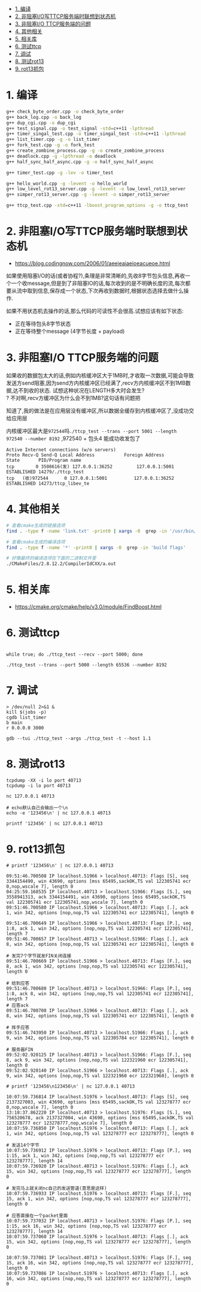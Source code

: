 
<!-- TOC -->

- [1. 编译](#1-编译)
- [2. 非阻塞I/O写TTCP服务端时联想到状态机](#2-非阻塞io写ttcp服务端时联想到状态机)
- [3. 非阻塞I/O TTCP服务端的问题](#3-非阻塞io-ttcp服务端的问题)
- [4. 其他相关](#4-其他相关)
- [5. 相关库](#5-相关库)
- [6. 测试ttcp](#6-测试ttcp)
- [7. 调试](#7-调试)
- [8. 测试rot13](#8-测试rot13)
- [9. rot13抓包](#9-rot13抓包)

<!-- /TOC -->


<a id="markdown-1-编译" name="1-编译"></a>
# 1. 编译

```bash
g++ check_byte_order.cpp -o check_byte_order
g++ back_log.cpp -o back_log
g++ dup_cgi.cpp -o dup_cgi
g++ test_signal.cpp -o test_signal -std=c++11 -lpthread
g++ timer_singal_test.cpp -o timer_singal_test -std=c++11 -lpthread
g++ list_timer.cpp -g -o list_timer
g++ fork_test.cpp -g -o fork_test
g++ create_zombine_process.cpp -g -o create_zombine_process
g++ deadlock.cpp -g -lpthread -o deadlock
g++ half_sync_half_async.cpp -g -o half_sync_half_async

g++ timer_test.cpp -g -lev -o timer_test

g++ hello_world.cpp -g -levent -o hello_world
g++ low_level_rot13_server.cpp -g -levent -o low_level_rot13_server
g++ simper_rot13_server.cpp -g -levent -o simper_rot13_server

g++ ttcp_test.cpp -std=c++11 -lboost_program_options -g -o ttcp_test
```

<a id="markdown-2-非阻塞io写ttcp服务端时联想到状态机" name="2-非阻塞io写ttcp服务端时联想到状态机"></a>
# 2. 非阻塞I/O写TTCP服务端时联想到状态机

* https://blog.codingnow.com/2006/01/aeeieaiaeioeacueoe.html

如果使用阻塞I/O的话(或者协程?),条理是非常清晰的,先收8字节包头信息,再收一个一个收message,但是到了非阻塞IO的话,每次收到的是不明确长度的流,每次都要从流中取到信息,保存成一个状态,下次再收到数据时,根据状态选择去做什么操作.

如果不用状态机去操作的话,那么代码的可读性不会很高.试想应该有如下状态:

* 正在等待包头8字节状态
* 正在等待整个message (4字节长度 + payload)

<a id="markdown-3-非阻塞io-ttcp服务端的问题" name="3-非阻塞io-ttcp服务端的问题"></a>
# 3. 非阻塞I/O TTCP服务端的问题

如果收的数据包太大的话,例如内核缓冲区大于1MB时,才收取一次数据,可能会导致发送方send阻塞,因为send方内核缓冲区已经满了,recv方内核缓冲区不到1MB数据,达不到收的状态. 试想这种状况在LENGTH多大时会发生?  
? 不对啊,recv方缓冲区为什么会不到1MB?这句话有问题把


知道了,我的做法是在应用层没有缓冲区,所以数据全缓存到内核缓冲区了,没成功交给应用层

内核缓冲区最大是`972544`吗`./ttcp_test --trans --port 5001 --length 972540 --number 8192` ,972540 + 包头4 能成功收发包了

```
Active Internet connections (w/o servers)
Proto Recv-Q Send-Q Local Address           Foreign Address         State       PID/Program name
tcp        0 3508616(发) 127.0.0.1:36252         127.0.0.1:5001          ESTABLISHED 14279/./ttcp_test
tcp   (收)972544      0 127.0.0.1:5001          127.0.0.1:36252         ESTABLISHED 14273/ttcp_libev_te

```

<a id="markdown-4-其他相关" name="4-其他相关"></a>
# 4. 其他相关

```bash
# 查看cmake生成的链接选项
find . -type f -name 'link.txt' -print0 | xargs -0  grep -in '/usr/bin/c++'

# 查看cmake生成的编译选项
find . -type f -name '*' -print0 | xargs -0  grep -in 'build flags'

# 好像最终的编译选项在下面的二进制文件里
./CMakeFiles/2.8.12.2/CompilerIdCXX/a.out
```

<a id="markdown-5-相关库" name="5-相关库"></a>
# 5. 相关库
* https://cmake.org/cmake/help/v3.0/module/FindBoost.html

<a id="markdown-6-测试ttcp" name="6-测试ttcp"></a>
# 6. 测试ttcp
```

while true; do ./ttcp_test --recv --port 5000; done

./ttcp_test --trans --port 5000 --length 65536 --number 8192

```

<a id="markdown-7-调试" name="7-调试"></a>
# 7. 调试
```
> /dev/null 2>&1 &
kill $(jobs -p)
cgdb list_timer 
b main
r 0.0.0.0 3000

gdb --tui ./ttcp_test --args ./ttcp_test -t --host 1.1

```

<a id="markdown-8-测试rot13" name="8-测试rot13"></a>
# 8. 测试rot13
```
tcpdump -XX -i lo port 40713
tcpdump -i lo port 40713

nc 127.0.0.1 40713

# echo默认自己会输出一个\n
echo -e '123456\n' | nc 127.0.0.1 40713

printf '123456' | nc 127.0.0.1 40713
```


<a id="markdown-9-rot13抓包" name="9-rot13抓包"></a>
# 9. rot13抓包
```
# printf '123456\n' | nc 127.0.0.1 40713

09:51:46.700508 IP localhost.51966 > localhost.40713: Flags [S], seq 3344154490, win 43690, options [mss 65495,sackOK,TS val 122305741 ecr 0,nop,wscale 7], length 0
04:25:59.168535 IP localhost.40713 > localhost.51966: Flags [S.], seq 3558941313, ack 3344154491, win 43690, options [mss 65495,sackOK,TS val 122305741 ecr 122305741,nop,wscale 7], length 0
09:51:46.700580 IP localhost.51966 > localhost.40713: Flags [.], ack 1, win 342, options [nop,nop,TS val 122305741 ecr 122305741], length 0

09:51:46.700649 IP localhost.51966 > localhost.40713: Flags [P.], seq 1:8, ack 1, win 342, options [nop,nop,TS val 122305741 ecr 122305741], length 7
09:51:46.700657 IP localhost.40713 > localhost.51966: Flags [.], ack 8, win 342, options [nop,nop,TS val 122305741 ecr 122305741], length 0

# 发完7个字节就发FIN关闭连接
09:51:46.700669 IP localhost.51966 > localhost.40713: Flags [F.], seq 8, ack 1, win 342, options [nop,nop,TS val 122305741 ecr 122305741], length 0

# 给到应答
09:51:46.700680 IP localhost.40713 > localhost.51966: Flags [P.], seq 1:8, ack 8, win 342, options [nop,nop,TS val 122305741 ecr 122305741], length 7
# 应答ack
09:51:46.700708 IP localhost.51966 > localhost.40713: Flags [.], ack 8, win 342, options [nop,nop,TS val 122305741 ecr 122305741], length 0

# 挥手应答
09:51:46.743950 IP localhost.40713 > localhost.51966: Flags [.], ack 9, win 342, options [nop,nop,TS val 122305784 ecr 122305741], length 0

# 服务器FIN
09:52:02.920125 IP localhost.40713 > localhost.51966: Flags [F.], seq 8, ack 9, win 342, options [nop,nop,TS val 122321960 ecr 122305741], length 0
09:52:02.920140 IP localhost.51966 > localhost.40713: Flags [.], ack 9, win 342, options [nop,nop,TS val 122321960 ecr 122321960], length 0
```

```
# printf '123456\n123456\n' | nc 127.0.0.1 40713

10:07:59.736814 IP localhost.51976 > localhost.40713: Flags [S], seq 2137327003, win 43690, options [mss 65495,sackOK,TS val 123278777 ecr 0,nop,wscale 7], length 0
13:18:37.862220 IP localhost.40713 > localhost.51976: Flags [S.], seq 756520678, ack 2137327004, win 43690, options [mss 65495,sackOK,TS val 123278777 ecr 123278777,nop,wscale 7], length 0
10:07:59.736850 IP localhost.51976 > localhost.40713: Flags [.], ack 1, win 342, options [nop,nop,TS val 123278777 ecr 123278777], length 0

# 发送14个字节
10:07:59.736912 IP localhost.51976 > localhost.40713: Flags [P.], seq 1:15, ack 1, win 342, options [nop,nop,TS val 123278777 ecr 123278777], length 14
10:07:59.736920 IP localhost.40713 > localhost.51976: Flags [.], ack 15, win 342, options [nop,nop,TS val 123278777 ecr 123278777], length 0

# 发完马上就关闭nc自己的发送管道(意思是这样)
10:07:59.736933 IP localhost.51976 > localhost.40713: Flags [F.], seq 15, ack 1, win 342, options [nop,nop,TS val 123278777 ecr 123278777], length 0

# 应答直接在一个packet里面
10:07:59.737032 IP localhost.40713 > localhost.51976: Flags [P.], seq 1:15, ack 16, win 342, options [nop,nop,TS val 123278777 ecr 123278777], length 14
10:07:59.737060 IP localhost.51976 > localhost.40713: Flags [.], ack 15, win 342, options [nop,nop,TS val 123278777 ecr 123278777], length 0

10:07:59.737081 IP localhost.40713 > localhost.51976: Flags [F.], seq 15, ack 16, win 342, options [nop,nop,TS val 123278777 ecr 123278777], length 0
10:07:59.737086 IP localhost.51976 > localhost.40713: Flags [.], ack 16, win 342, options [nop,nop,TS val 123278777 ecr 123278777], length 0
```